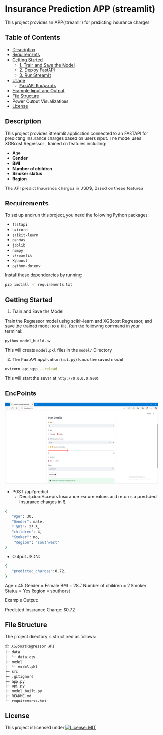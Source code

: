 # Insurance Prediction APP (streamlit)
This project provides an APP(streamlit) for predicting insurance charges

## Table of Contents

- [Description](#description)
- [Requirements](#requirements)
- [Getting Started](#getting-started)
  - [1. Train and Save the Model](#1-train-and-save-the-model)
  - [2. Deploy FastAPI](#2-deploy-fastapi)
  - [3. Run Streamlit](#3-run-streamlit)
- [Usage](#usage)
  - [FastAPI Endpoints](#fastapi-endpoints)
- [Example Input and Output](#example-input-and-output)
- [File Structure](#file-structure)
- [Power Output Visualizations](#power-output-visualizations)
- [License](#license)

## Description

This project provides Streamlit application connected to an FASTAPI for predicting Insurance charges based on users input. The model uses XGBoost Regressor , trained on features including:

- **Age**
- **Gender**
- **BMI**
- **Number of children**
- **Smoker status**
- **Region**

The API predict Insurance charges in USD$, Based on these features

## Requirements

To set up and run this project, you need the following Python packages:

- `fastapi`
- `uvicorn`
- `scikit-learn`
- `pandas`
- `joblib`
- `numpy`
- `streamlit`
- `Xgboost`
- `python-dotenv`

Install these dependencies by running:

```bash
pip install -r requirements.txt
```
## Getting Started
1. Train and Save the Model

Train the Regressor model using scikit-learn and XGBoost Regressor, and save the trained model to a file. Run the following command in your terminal:
```bash
python model_build.py
```
This will create `model.pkl` files in the `model/` Directory

2. The FastAPI application (`api.py`) loads the saved model


```bash
uvicorn api:app --reload
```
This will start the sever at `http://0.0.0.0:8005 `


## EndPoints
![Sreamlit Application](src/streamlit_app.png)
- POST /api/predict
   - Decription:Accepts Insurance feature values and returns a predicted  Insurance charges in $.
```bash
{
   "Age": 30,
   "Gender": male,
   " BMI": 25.3,
   "children": 4,
   "Smoker": no,
    "Region": "southwest"
}
```
- Output JSON:
```bash
{
   "predicted_charges":0.72,
}
```
Age = 45
Gender = Female 
BMI = 28.7
Number of children = 2
Smoker Status = Yes
Region = southeast

Example Output:

Predicted Insurance Charge: $0.72

## File Structure 
The project directory is structured as follows:

```
📦 XGBoostRegressor API
├─ data
│  └─ data.csv
├─ model
│  └─ model.pkl
├─ src
├─ .gitignore
├─ app.py
├─ api.py
├─ model_built.py
├─ README.md
└─ requirements.txt
```
## License
This project is licensed under [![License: MIT](https://img.shields.io/badge/License-MIT-yellow.svg)](https://opensource.org/licenses/MIT)




